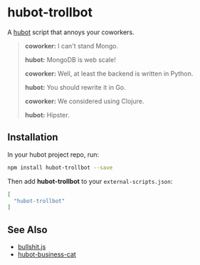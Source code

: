 # hubot-trollbot

A [hubot](https://hubot.github.com/) script that annoys your coworkers.

> **coworker:** I can't stand Mongo.
>
> **hubot:** MongoDB is web scale!
>
> **coworker:** Well, at least the backend is written in Python.
>
> **hubot:** You should rewrite it in Go.
>
> **coworker:** We considered using Clojure.
>
> **hubot:** Hipster.

## Installation

In your hubot project repo, run:

```bash
npm install hubot-trollbot --save
```

Then add **hubot-trollbot** to your `external-scripts.json`:

```json
[
  "hubot-trollbot"
]
```

## See Also

* [bullshit.js](https://github.com/mourner/bullshit.js)
* [hubot-business-cat](https://github.com/hubot-scripts/hubot-business-cat)
